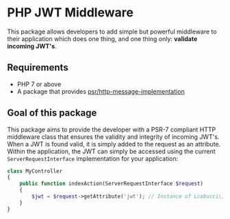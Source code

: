 # PHP JWT Middleware

This package allows developers to add simple but powerful middleware to their application which does one thing, and one thing only: **validate incoming JWT's**.

## Requirements

- PHP 7 or above
- A package that provides [psr/http-message-implementation](https://packagist.org/providers/psr/http-message-implementation)

## Goal of this package

This package aims to provide the developer with a PSR-7 compliant HTTP middleware class that ensures the validity and integrity of incoming JWT's. When a JWT is found valid, it is simply added to the request as an attribute. Within the application, the JWT can simply be accessed using the current `ServerRequestInterface` implementation for your application:

```php
class MyController
{
    public function indexAction(ServerRequestInterface $request)
    {
        $jwt = $request->getAttribute('jwt'); // Instance of Lcobucci\JWT\Token 
    }
}
```
